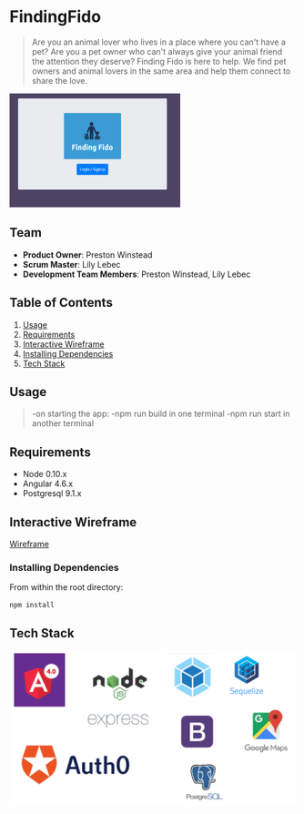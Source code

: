 # FindingFido

> Are you an animal lover who lives in a place where you can't have a pet? 
>Are you a pet owner who can't always give your animal friend the attention they deserve? 
>Finding Fido is here to help. We find pet owners and animal lovers in the same area and help them connect to share the love.

<img src="fido.PNG" height="200" width="300">

## Team

  - __Product Owner__: Preston Winstead
  - __Scrum Master__: Lily Lebec
  - __Development Team Members__: Preston Winstead, Lily Lebec

## Table of Contents

1. [Usage](#Usage)
2. [Requirements](#requirements)
3. [Interactive Wireframe](#wireframe)
4. [Installing Dependencies](#installing-dependencies)
5. [Tech Stack](#contributing)

## Usage

> -on starting the app: 
>-npm run build in one terminal
>-npm run start in another terminal

## Requirements

- Node 0.10.x
- Angular 4.6.x
- Postgresql 9.1.x

## Interactive Wireframe

<a href= 'https://www.fluidui.com/editor/live/comment/cF8yV1AzclFiR3E4RVZpM3BWVEttNjNNSGI3eTBhV0FyaA=='>Wireframe </a>

### Installing Dependencies

From within the root directory:

```
npm install
```

## Tech Stack
![VIEW](FindingFido.PNG)


